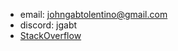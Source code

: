 - email: johngabtolentino@gmail.com
- discord: jgabt
- [StackOverflow](https://stackoverflow.com/users/4906112/jgabt)
